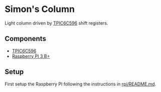 # Simon's Column

Light column driven by [TPIC6C596](https://www.ti.com/lit/ds/symlink/tpic6c596.pdf) shift registers.

## Components

- [TPIC6C596](https://www.ti.com/lit/ds/symlink/tpic6c596.pdf)
- [Raspberry PI 3 B+](rpi/)

## Setup

First setup the Raspberry PI following the instructions in [rpi/README.md](rpi/README.md#setup).
